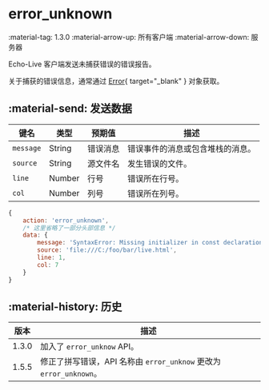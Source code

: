 # error_unknown

<span class="feature-tag" title="最早可用版本" markdown>
    <span class="icon">:material-tag:</span>
    <span class="text">1.3.0</span>
</span>
<span class="feature-tag" title="出站终端类型" markdown>
    <span class="icon">:material-arrow-up:</span>
    <span class="text">所有客户端</span>
</span>
<span class="feature-tag" title="入站终端类型" markdown>
    <span class="icon">:material-arrow-down:</span>
    <span class="text">服务器</span>
</span>

Echo-Live 客户端发送未捕获错误的错误报告。

关于捕获的错误信息，通常通过 [Error](https://developer.mozilla.org/zh-CN/docs/Web/JavaScript/Reference/Global_Objects/Error){ target="_blank" } 对象获取。

## :material-send: 发送数据
| 键名 | 类型 | 预期值 | 描述 |
| - | - | - | - |
| `message` | String | 错误消息 | 错误事件的消息或包含堆栈的消息。 |
| `source` | String | 源文件名 | 发生错误的文件。 |
| `line` | Number | 行号 | 错误所在行号。 |
| `col` | Number | 列号 | 错误所在列号。 |

``` javascript title="示例"
{
    action: 'error_unknown',
    /* 这里省略了一部分头部信息 */ 
    data: {
        message: 'SyntaxError: Missing initializer in const declaration\n    at <anonymous>:3:8',
        source: 'file:///C:/foo/bar/live.html',
        line: 1,
        col: 7
    }
}
```

## :material-history: 历史

| 版本 | 描述 |
| - | - |
| 1.3.0 | 加入了 `error_unknow` API。 |
| 1.5.5 | 修正了拼写错误，API 名称由 `error_unknow` 更改为 `error_unknown`。 |